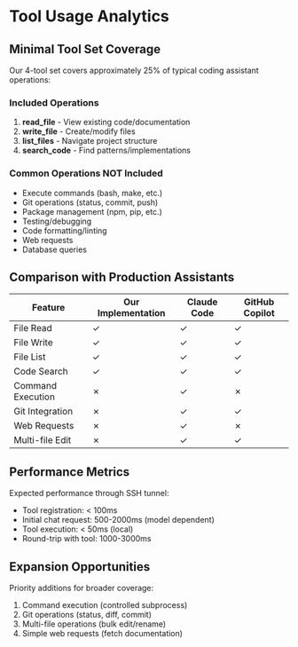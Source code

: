 # Tool Usage Analytics

## Minimal Tool Set Coverage

Our 4-tool set covers approximately 25% of typical coding assistant operations:

### Included Operations
1. **read_file** - View existing code/documentation
2. **write_file** - Create/modify files
3. **list_files** - Navigate project structure  
4. **search_code** - Find patterns/implementations

### Common Operations NOT Included
- Execute commands (bash, make, etc.)
- Git operations (status, commit, push)
- Package management (npm, pip, etc.)
- Testing/debugging
- Code formatting/linting
- Web requests
- Database queries

## Comparison with Production Assistants

| Feature | Our Implementation | Claude Code | GitHub Copilot |
|---------|-------------------|-------------|----------------|
| File Read | ✓ | ✓ | ✓ |
| File Write | ✓ | ✓ | ✓ |
| File List | ✓ | ✓ | ✓ |
| Code Search | ✓ | ✓ | ✓ |
| Command Execution | ✗ | ✓ | ✗ |
| Git Integration | ✗ | ✓ | ✓ |
| Web Requests | ✗ | ✓ | ✗ |
| Multi-file Edit | ✗ | ✓ | ✓ |

## Performance Metrics

Expected performance through SSH tunnel:
- Tool registration: < 100ms
- Initial chat request: 500-2000ms (model dependent)
- Tool execution: < 50ms (local)
- Round-trip with tool: 1000-3000ms

## Expansion Opportunities

Priority additions for broader coverage:
1. Command execution (controlled subprocess)
2. Git operations (status, diff, commit)
3. Multi-file operations (bulk edit/rename)
4. Simple web requests (fetch documentation)
